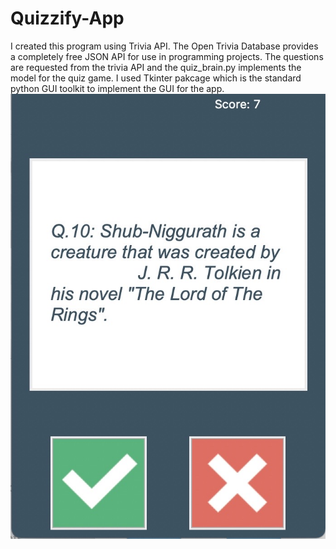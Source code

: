 # Quizzify-App

I created this program using Trivia API.
The Open Trivia Database provides a completely free JSON API for use in programming projects.
The questions are requested from the trivia API and the quiz_brain.py implements the model for the quiz game.
I used Tkinter pakcage which is the standard python GUI toolkit to implement the GUI for the app.
![Quiz!](https://github.com/Kumar4779/Quizzify-App/blob/main/Sample.JPG)
